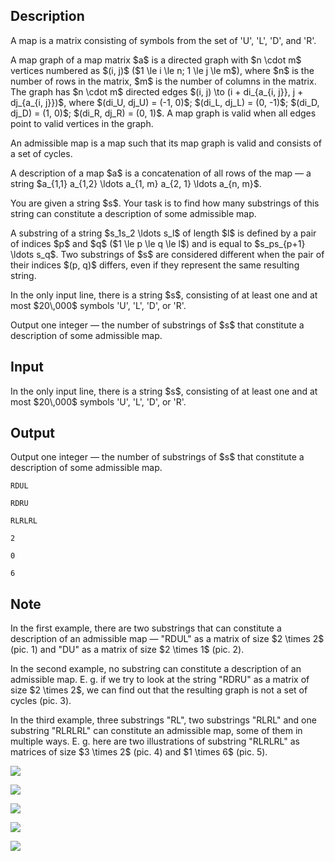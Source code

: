 ## Description

<div><p>A <span class="tex-font-style-it">map</span> is a matrix consisting of symbols from the set of '<span class="tex-font-style-tt">U</span>', '<span class="tex-font-style-tt">L</span>', '<span class="tex-font-style-tt">D</span>', and '<span class="tex-font-style-tt">R</span>'.</p><p>A <span class="tex-font-style-it">map graph</span> of a map matrix $a$ is a directed graph with $n \cdot m$ vertices numbered as $(i, j)$ ($1 \le i \le n; 1 \le j \le m$), where $n$ is the number of rows in the matrix, $m$ is the number of columns in the matrix. The graph has $n \cdot m$ directed edges $(i, j) \to (i + di_{a_{i, j}}, j + dj_{a_{i, j}})$, where $(di_U, dj_U) = (-1, 0)$; $(di_L, dj_L) = (0, -1)$; $(di_D, dj_D) = (1, 0)$; $(di_R, dj_R) = (0, 1)$. A map graph is <span class="tex-font-style-it">valid</span> when all edges point to valid vertices in the graph.</p><p>An <span class="tex-font-style-it">admissible map</span> is a map such that its map graph is valid and consists of a set of cycles.</p><p>A <span class="tex-font-style-it">description</span> of a map $a$ is a concatenation of all rows of the map&nbsp;— a string $a_{1,1} a_{1,2} \ldots a_{1, m} a_{2, 1} \ldots a_{n, m}$.</p><p>You are given a string $s$. Your task is to find how many substrings of this string can constitute a description of some admissible map. </p><p>A <span class="tex-font-style-it">substring</span> of a string $s_1s_2 \ldots s_l$ of length $l$ is defined by a pair of indices $p$ and $q$ ($1 \le p \le q \le l$) and is equal to $s_ps_{p+1} \ldots s_q$. Two substrings of $s$ are considered different when the pair of their indices $(p, q)$ differs, even if they represent the same resulting string.</p></div><div class="input-specification"><p>In the only input line, there is a string $s$, consisting of at least one and at most $20\,000$ symbols '<span class="tex-font-style-tt">U</span>', '<span class="tex-font-style-tt">L</span>', '<span class="tex-font-style-tt">D</span>', or '<span class="tex-font-style-tt">R</span>'.</p></div><div class="output-specification"><p>Output one integer&nbsp;— the number of substrings of $s$ that constitute a description of some admissible map.</p></div>

## Input

<p>In the only input line, there is a string $s$, consisting of at least one and at most $20\,000$ symbols '<span class="tex-font-style-tt">U</span>', '<span class="tex-font-style-tt">L</span>', '<span class="tex-font-style-tt">D</span>', or '<span class="tex-font-style-tt">R</span>'.</p>

## Output

<p>Output one integer&nbsp;— the number of substrings of $s$ that constitute a description of some admissible map.</p>





```input1
RDUL
```




```input2
RDRU
```




```input3
RLRLRL
```




```output1
2
```




```output2
0
```




```output3
6
```



## Note

<p>In the first example, there are two substrings that can constitute a description of an admissible map&nbsp;— "<span class="tex-font-style-tt">RDUL</span>" as a matrix of size $2 \times 2$ (pic. 1) and "<span class="tex-font-style-tt">DU</span>" as a matrix of size $2 \times 1$ (pic. 2). </p><p>In the second example, no substring can constitute a description of an admissible map. E.&nbsp;g. if we try to&nbsp;look at the string "<span class="tex-font-style-tt">RDRU</span>" as a matrix of size $2 \times 2$, we can find out that the resulting graph is not a set of cycles (pic. 3).</p><p>In the third example, three substrings "<span class="tex-font-style-tt">RL</span>", two substrings "<span class="tex-font-style-tt">RLRL</span>" and one substring "<span class="tex-font-style-tt">RLRLRL</span>" can constitute an admissible map, some of them in multiple ways. E.&nbsp;g. here are two illustrations of substring "<span class="tex-font-style-tt">RLRLRL</span>" as matrices of size $3 \times 2$ (pic. 4) and $1 \times 6$ (pic. 5).</p><p><img class="tex-graphics" src="file://fvY8qLMD.png" style="max-width: 100.0%;max-height: 100.0%;"></p><p><img class="tex-graphics" src="file://a03lUTEp.png" style="max-width: 100.0%;max-height: 100.0%;"></p><p><img class="tex-graphics" src="file://zOviuh0w.png" style="max-width: 100.0%;max-height: 100.0%;"></p><p><img class="tex-graphics" src="file://zYdc3dRH.png" style="max-width: 100.0%;max-height: 100.0%;"></p><p><img class="tex-graphics" src="file://MJlO5zmq.png" style="max-width: 100.0%;max-height: 100.0%;"></p>

